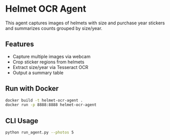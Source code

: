 # Helmet OCR Agent

This agent captures images of helmets with size and purchase year stickers and summarizes counts grouped by size/year.

## Features

- Capture multiple images via webcam
- Crop sticker regions from helmets
- Extract size/year via Tesseract OCR
- Output a summary table

## Run with Docker

```bash
docker build -t helmet-ocr-agent .
docker run -p 8888:8888 helmet-ocr-agent
```

## CLI Usage

```bash
python run_agent.py --photos 5
```
